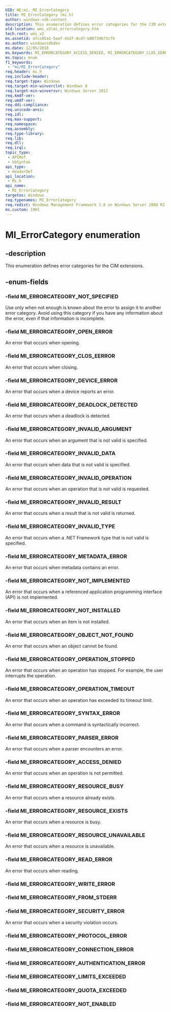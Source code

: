 ```yaml
---
UID: NE:mi._MI_ErrorCategory
title: MI_ErrorCategory (mi.h)
author: windows-sdk-content
description: This enumeration defines error categories for the CIM extensions.
old-location: wmi_v2\mi_errorcategory.htm
tech.root: wmi_v2
ms.assetid: afcc85a1-5aaf-41df-8cd7-b88739b73cf9
ms.author: windowssdkdev
ms.date: 12/05/2018
ms.keywords: MI_ERRORCATEGORY_ACCESS_DENIED, MI_ERRORCATEGORY_CLOS_EERROR, MI_ERRORCATEGORY_DEADLOCK_DETECTED, MI_ERRORCATEGORY_DEVICE_ERROR, MI_ERRORCATEGORY_INVALID_ARGUMENT, MI_ERRORCATEGORY_INVALID_DATA, MI_ERRORCATEGORY_INVALID_OPERATION, MI_ERRORCATEGORY_INVALID_RESULT, MI_ERRORCATEGORY_INVALID_TYPE, MI_ERRORCATEGORY_METADATA_ERROR, MI_ERRORCATEGORY_NOT_IMPLEMENTED, MI_ERRORCATEGORY_NOT_INSTALLED, MI_ERRORCATEGORY_NOT_SPECIFIED, MI_ERRORCATEGORY_OBJECT_NOT_FOUND, MI_ERRORCATEGORY_OPEN_ERROR, MI_ERRORCATEGORY_OPERATION_STOPPED, MI_ERRORCATEGORY_OPERATION_TIMEOUT, MI_ERRORCATEGORY_PARSER_ERROR, MI_ERRORCATEGORY_READ_ERROR, MI_ERRORCATEGORY_RESOURCE_BUSY, MI_ERRORCATEGORY_RESOURCE_EXISTS, MI_ERRORCATEGORY_RESOURCE_UNAVAILABLE, MI_ERRORCATEGORY_SECURITY_ERROR, MI_ERRORCATEGORY_SYNTAX_ERROR, MI_ErrorCategory, MI_ErrorCategory enumeration [Windows Management Infrastructure (MI)], mi/MI_ERRORCATEGORY_ACCESS_DENIED, mi/MI_ERRORCATEGORY_CLOS_EERROR, mi/MI_ERRORCATEGORY_DEADLOCK_DETECTED, mi/MI_ERRORCATEGORY_DEVICE_ERROR, mi/MI_ERRORCATEGORY_INVALID_ARGUMENT, mi/MI_ERRORCATEGORY_INVALID_DATA, mi/MI_ERRORCATEGORY_INVALID_OPERATION, mi/MI_ERRORCATEGORY_INVALID_RESULT, mi/MI_ERRORCATEGORY_INVALID_TYPE, mi/MI_ERRORCATEGORY_METADATA_ERROR, mi/MI_ERRORCATEGORY_NOT_IMPLEMENTED, mi/MI_ERRORCATEGORY_NOT_INSTALLED, mi/MI_ERRORCATEGORY_NOT_SPECIFIED, mi/MI_ERRORCATEGORY_OBJECT_NOT_FOUND, mi/MI_ERRORCATEGORY_OPEN_ERROR, mi/MI_ERRORCATEGORY_OPERATION_STOPPED, mi/MI_ERRORCATEGORY_OPERATION_TIMEOUT, mi/MI_ERRORCATEGORY_PARSER_ERROR, mi/MI_ERRORCATEGORY_READ_ERROR, mi/MI_ERRORCATEGORY_RESOURCE_BUSY, mi/MI_ERRORCATEGORY_RESOURCE_EXISTS, mi/MI_ERRORCATEGORY_RESOURCE_UNAVAILABLE, mi/MI_ERRORCATEGORY_SECURITY_ERROR, mi/MI_ERRORCATEGORY_SYNTAX_ERROR, mi/MI_ErrorCategory, wmi._mi_errorcategory, wmi_v2.mi_errorcategory
ms.topic: enum
f1_keywords: 
 - "mi/MI_ErrorCategory"
req.header: mi.h
req.include-header: 
req.target-type: Windows
req.target-min-winverclnt: Windows 8
req.target-min-winversvr: Windows Server 2012
req.kmdf-ver: 
req.umdf-ver: 
req.ddi-compliance: 
req.unicode-ansi: 
req.idl: 
req.max-support: 
req.namespace: 
req.assembly: 
req.type-library: 
req.lib: 
req.dll: 
req.irql: 
topic_type:
 - APIRef
 - kbSyntax
api_type:
 - HeaderDef
api_location:
 - Mi.h
api_name:
 - MI_ErrorCategory
targetos: Windows
req.typenames: MI_ErrorCategory
req.redist: Windows Management Framework 3.0 on Windows Server 2008 R2 with SP1, Windows 7 with SP1, and Windows Server 2008 with SP2
ms.custom: 19H1
---
```


# MI_ErrorCategory enumeration


## -description


This enumeration defines error categories for the CIM extensions.


## -enum-fields




### -field MI_ERRORCATEGORY_NOT_SPECIFIED

Use only when not enough is known about the error to assign it to another error category. Avoid using this category if you have any information about the error, even if that information is incomplete.


### -field MI_ERRORCATEGORY_OPEN_ERROR

An error that occurs when opening.


### -field MI_ERRORCATEGORY_CLOS_EERROR

An error that occurs when closing.


### -field MI_ERRORCATEGORY_DEVICE_ERROR

An error that occurs when a device reports an error.


### -field MI_ERRORCATEGORY_DEADLOCK_DETECTED

An error that occurs when a deadlock is detected.


### -field MI_ERRORCATEGORY_INVALID_ARGUMENT

An error that occurs when an argument that is not valid is specified.


### -field MI_ERRORCATEGORY_INVALID_DATA

An error that occurs when data that is not valid is specified.


### -field MI_ERRORCATEGORY_INVALID_OPERATION

An error that occurs when an operation that is not valid is requested.


### -field MI_ERRORCATEGORY_INVALID_RESULT

An error that occurs when a result that is not valid is returned.


### -field MI_ERRORCATEGORY_INVALID_TYPE

An error that occurs when a .NET Framework type that is not valid is specified.


### -field MI_ERRORCATEGORY_METADATA_ERROR

An error that occurs when metadata contains an error.


### -field MI_ERRORCATEGORY_NOT_IMPLEMENTED

An error that occurs when a referenced application programming interface (API) is not implemented.


### -field MI_ERRORCATEGORY_NOT_INSTALLED

An error that occurs when an item is not installed.


### -field MI_ERRORCATEGORY_OBJECT_NOT_FOUND

An error that occurs when an object cannot be found.


### -field MI_ERRORCATEGORY_OPERATION_STOPPED

An error that occurs when an operation has stopped. For example, the user interrupts the operation.


### -field MI_ERRORCATEGORY_OPERATION_TIMEOUT

An error that occurs when an operation has exceeded its timeout limit.


### -field MI_ERRORCATEGORY_SYNTAX_ERROR

An error that occurs when a command is syntactically incorrect.


### -field MI_ERRORCATEGORY_PARSER_ERROR

An error that occurs when a parser encounters an error.


### -field MI_ERRORCATEGORY_ACCESS_DENIED

An error that occurs when an operation is not permitted.


### -field MI_ERRORCATEGORY_RESOURCE_BUSY

An error that occurs when a resource already exists.


### -field MI_ERRORCATEGORY_RESOURCE_EXISTS

An error that occurs when a resource is busy.


### -field MI_ERRORCATEGORY_RESOURCE_UNAVAILABLE

An error that occurs when a resource is unavailable.


### -field MI_ERRORCATEGORY_READ_ERROR

An error that occurs when reading.


### -field MI_ERRORCATEGORY_WRITE_ERROR


### -field MI_ERRORCATEGORY_FROM_STDERR


### -field MI_ERRORCATEGORY_SECURITY_ERROR

An error that occurs when a security violation occurs.


### -field MI_ERRORCATEGORY_PROTOCOL_ERROR


### -field MI_ERRORCATEGORY_CONNECTION_ERROR


### -field MI_ERRORCATEGORY_AUTHENTICATION_ERROR


### -field MI_ERRORCATEGORY_LIMITS_EXCEEDED


### -field MI_ERRORCATEGORY_QUOTA_EXCEEDED


### -field MI_ERRORCATEGORY_NOT_ENABLED



